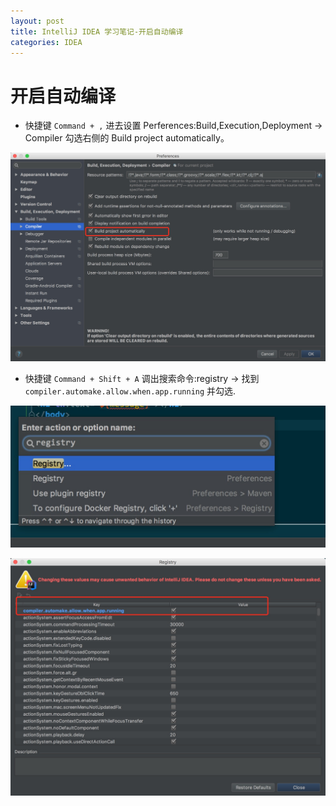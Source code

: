 ```yaml
---
layout: post
title: IntelliJ IDEA 学习笔记-开启自动编译
categories: IDEA
---
```


# 开启自动编译

- 快捷键 `Command + ,` 进去设置 Perferences:Build,Execution,Deployment -> Compiler 勾选右侧的 Build project automatically。

![IDEA Compiler](https://raw.githubusercontent.com/xiaokuicui/xiaokuicui.github.io/master/assets/images/idea/idea-compiler.png)

- 快捷键 `Command + Shift + A` 调出搜索命令:registry -> 找到 `compiler.automake.allow.when.app.running` 并勾选.

![IDEA registry](https://raw.githubusercontent.com/xiaokuicui/xiaokuicui.github.io/master/assets/images/idea/idea-registry.png)

![IDEA APP Running](https://raw.githubusercontent.com/xiaokuicui/xiaokuicui.github.io/master/assets/images/idea/idea-compile-when-app-running.png)
